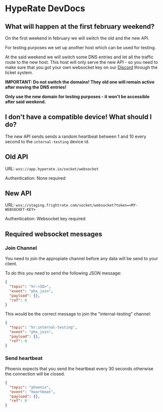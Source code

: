 # HypeRate DevDocs

## What will happen at the first february weekend?

On the first weekend in february we will switch the old and the new API.

For testing purposes we set up another host which can be used for testing.

At the said weekend we will switch some DNS entries and let all the traffic route to the new host. This host will only serve the new API - so you need to make sure that you got your own websocket key on our [Discord](https://discord.gg/75jcqvuHAH) through the ticket system.

**IMPORTANT: Do not switch the domains! They old one will remain active after moving the DNS entries!**

**Only use the new domain for testing purposes - it won't be accessible after said weekend.**

## I don't have a compatible device! What should I do?

The new API sends sends a random heartbeat between 1 and 10 every second to the `internal-testing` device id.

## Old API

URL: `wss://app.hyperate.io/socket/websocket`

Authentication: None required

## New API

URL: `wss://staging.frightrate.com/socket/websocket?token=<MY-WEBSOCKET-KEY>`

Authentication: Websocket key required

## Required websocket messages

### Join Channel

You need to join the appropiate channel before any data will be send to your client.

To do this you need to send the following JSON message:

```json
{
  "topic": "hr:<ID>",
  "event": "phx_join",
  "payload": {},
  "ref": 0
}
```

This would be the correct message to join the "internal-testing" channel:

```json
{
  "topic": "hr:internal-testing",
  "event": "phx_join",
  "payload": {},
  "ref": 0
}
```

### Send heartbeat

Phoenix expects that you send the heartbeat every 30 seconds otherwise the connection will be closed.

```json
{
  "topic": "phoenix",
  "event": "heartbeat",
  "payload": {},
  "ref": 0
}
```
